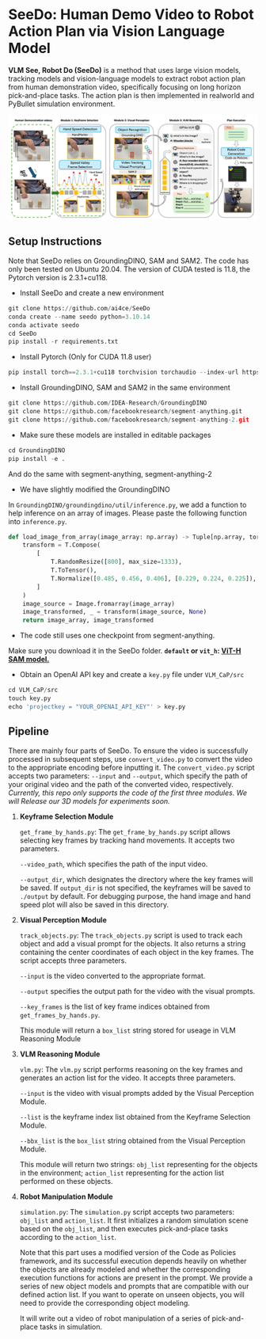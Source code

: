 # SeeDo: Human Demo Video to Robot Action Plan via Vision Language Model

**VLM See, Robot Do (SeeDo)** is a method that uses large vision models, tracking models and vision-language models to extract robot action plan from human demonstration video, specifically focusing on long horizon pick-and-place tasks. The action plan is then implemented in realworld and PyBullet simulation environment.

![main](https://github.com/ai4ce/SeeDo/blob/main/media/main.jpg)

## Setup Instructions

Note that SeeDo relies on GroundingDINO, SAM and SAM2. The code has only been tested on Ubuntu 20.04. The version of CUDA tested is 11.8, the Pytorch version is 2.3.1+cu118.

- Install SeeDo and create a new environment

```python
git clone https://github.com/ai4ce/SeeDo
conda create --name seedo python=3.10.14
conda activate seedo
cd SeeDo
pip install -r requirements.txt
```

- Install Pytorch (Only for CUDA 11.8 user)

```python
pip install torch==2.3.1+cu118 torchvision torchaudio --index-url https://download.pytorch.org/whl/cu118
```

- Install GroundingDINO, SAM and SAM2 in the same environment

```python
git clone https://github.com/IDEA-Research/GroundingDINO
git clone https://github.com/facebookresearch/segment-anything.git
git clone https://github.com/facebookresearch/segment-anything-2.git
```

- Make sure these models are installed in editable packages

```python
cd GroundingDINO
pip install -e .
```
And do the same with segment-anything, segment-anything-2

- We have slightly modified the GroundingDINO

In `GroundingDINO/groundingdino/util/inference.py`, we add a function to help inference on an array of images. Please paste the following function into `inference.py`.

```python
def load_image_from_array(image_array: np.array) -> Tuple[np.array, torch.Tensor]:
    transform = T.Compose(
        [
            T.RandomResize([800], max_size=1333),
            T.ToTensor(),
            T.Normalize([0.485, 0.456, 0.406], [0.229, 0.224, 0.225]),
        ]
    )
    image_source = Image.fromarray(image_array)
    image_transformed, _ = transform(image_source, None)
    return image_array, image_transformed
```

- The code still uses one checkpoint from segment-anything.

Make sure you download it in the SeeDo folder.
**`default` or `vit_h`: [ViT-H SAM model.](https://dl.fbaipublicfiles.com/segment_anything/sam_vit_h_4b8939.pth)**

- Obtain an OpenAI API key and create a `key.py` file under `VLM_CaP/src`

```python
cd VLM_CaP/src
touch key.py
echo 'projectkey = "YOUR_OPENAI_API_KEY"' > key.py
```

## Pipeline

There are mainly four parts of SeeDo. To ensure the video is successfully processed in subsequent steps, use `convert_video.py` to convert the video to the appropriate encoding before inputting it. The `convert_video.py` script accepts two parameters: `--input` and `--output`, which specify the path of your original video and the path of the converted video, respectively.
*Currently, this repo only supports the code of the first three modules. We will Release our 3D models for experiments soon.*

1. **Keyframe Selection Module**

   `get_frame_by_hands.py`: The `get_frame_by_hands.py` script allows selecting key frames by tracking hand movements. It accepts two parameters.

    `--video_path`, which specifies the path of the input video.

   `--output_dir`, which designates the directory where the key frames will be saved. If `output_dir` is not specified, the keyframes will be saved to `./output` by default. For debugging purpose, the hand image and hand speed plot will also be saved in this directory.

2. **Visual Perception Module**

   `track_objects.py`: The `track_objects.py` script is used to track each object and add a visual prompt for the objects. It also returns a string containing the center coordinates of each object in the key frames. The script accepts three parameters.

    `--input` is the video converted to the appropriate format.

    `--output` specifies the output path for the video with the visual prompts. 

    `--key_frames` is the list of key frame indices obtained from `get_frames_by_hands.py`.

   This module will return a `box_list` string stored for useage in  VLM Reasoning Module

3. **VLM Reasoning Module**

   `vlm.py`: The `vlm.py` script performs reasoning on the key frames and generates an action list for the video. It accepts three parameters.

    `--input` is the video with visual prompts added by the Visual Perception Module.

    `--list` is the keyframe index list obtained from the Keyframe Selection Module.

   `--bbx_list` is the `box_list` string obtained from the Visual Perception Module.

   This module will return two strings: `obj_list` representing for the objects in the environment; `action_list` representing for the action list performed on these objects.

4. **Robot Manipulation Module**

   `simulation.py`: The `simulation.py` script accepts two parameters: `obj_list` and `action_list`. It first initializes a random simulation scene based on the `obj_list`, and then executes pick-and-place tasks according to the `action_list`. 

   Note that this part uses a modified version of the Code as Policies framework, and its successful execution depends heavily on whether the objects are already modeled and whether the corresponding execution functions for actions are present in the prompt. We provide a series of new object models and prompts that are compatible with our defined action list. If you want to operate on unseen objects, you will need to provide the corresponding object modeling.

   It will write out a video of robot manipulation of a series of pick-and-place tasks in simulation.
